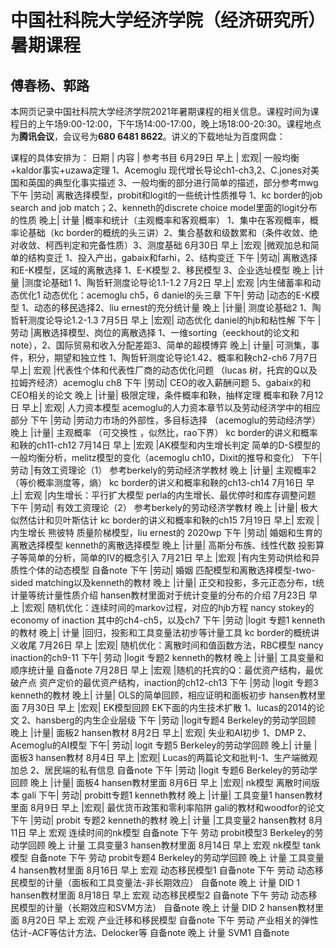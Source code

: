 # 中国社科院大学经济学院（经济研究所）暑期课程
## 傅春杨、郭路

本网页记录中国社科院大学经济学院2021年暑期课程的相关信息。课程时间为课程日的上午场9:00-12:00，下午场14:00-17:00，晚上场18:00-20:30。课程地点为**腾讯会议**，会议号为**680 6481 8622**。讲义的下载地址为百度网盘：

课程的具体安排为：
日期	|		内容	|  参考书目
6月29日	早上	| 宏观|	一般均衡+kaldor事实+uzawa定理	1、Acemoglu 现代增长导论ch1-ch3,2、C.jones对美国和英国的典型化事实描述 3、一般均衡的部分进行简单的描述，部分参考mwg
	下午	|劳动|	离散选择模型，probit和logit的一些统计性质推导	1、kc border的job search and job match；2、kenneth的discrete choice model里面的logit分布的性质
	晚上|	计量	|概率和统计（主观概率和客观概率）	1、集中在客观概率，概率论基础（kc border的概统的头三讲）2、集合基数和级数累和（条件收敛、绝对收敛、柯西判定和完备性质）3、测度基础
6月30日	早上	|宏观	|微观加总和简单的结构变迁	1、投入产出，gabaix和farhi，2、结构变迁
	下午	|劳动|	离散选择和E-K模型，区域的离散选择	1、E-K模型 2、移民模型 3、企业选址模型
	晚上	|计量	|测度论基础1	1、陶哲轩测度论导论1.1-1.2
7月2日	早上|	宏观	|内生储蓄率和动态优化1	动态优化：acemoglu ch5，6  daniel的头三章
	下午|	劳动	|动态的E-K模型	1、动态的移民选择2、liu ernest的充分统计量
	晚上	|计量|	测度论基础2	1、陶哲轩测度论导论1.2-1.3
7月5日	早上	|宏观|	动态优化	daniel的hjb和粘性解
	下午	|劳动	|离散选择模型、岗位的离散选择	1、一维sorting（eeckhout的论文和note），2、国际贸易和收入分配差距3、简单的超模博弈
	晚上|	计量|	可测集，事件，积分，期望和独立性	1、陶哲轩测度论导论1.42、概率和鞅ch2-ch6
7月7日	早上|	宏观	|代表性个体和代表性厂商的动态优化问题	（lucas 树，托宾的Q以及拉姆齐经济）acemoglu ch8
	下午	|劳动|	CEO的收入薪酬问题	5、gabaix的和CEO相关的论文
	晚上	|计量|	极限定理，条件概率和鞅，抽样定理	概率和鞅
7月12日	早上|	宏观|	人力资本模型	acemoglu的人力资本章节以及劳动经济学中的相应部分
	下午	|劳动	|劳动力市场的外部性，多目标选择	（acemoglu的劳动经济学）
	晚上	|计量|	主观概率 （可交换性 ，似然比，rao下界）	kc border的讲义和概率和鞅的ch11-ch12
7月14日	早上	|宏观	|AK模型和内生增长判定	简单的D-S模型的一般均衡分析，melitz模型的变化（acemoglu ch10，Dixit的推导和变化）
	下午|	劳动	|有效工资理论（1）	参考berkely的劳动经济学教材
	晚上	|计量|	主观概率2 （等价概率测度等，熵）	kc border的讲义和概率和鞅的ch13-ch14
7月16日	早上|	宏观	|内生增长：平行扩大模型	perla的内生增长、最优停时和库存调整问题
	下午	|劳动|	有效工资理论（2）	参考berkely的劳动经济学教材
	晚上	|计量|	极大似然估计和贝叶斯估计	kc border的讲义和概率和鞅的ch15
7月19日	早上|	宏观	|内生增长	熊彼特 质量阶梯模型，liu ernest的 2020wp
	下午	|劳动|	婚姻和生育的离散选择模型	kenneth的离散选择模型
	晚上	|计量|	高斯分布族、线性代数	投影算子等简单的分析，简单的IV的概念引入
7月21日	早上	|宏观	|有内生劳动供给和异质性个体的动态模型	自备note
	下午	|劳动|	婚姻	匹配模型和离散选择模型-two-sided matching以及kenneth的教材
	晚上	|计量|	正交和投影，多元正态分布，t统计量等统计量性质介绍	hansen教材里面对于统计变量的分布的介绍
7月23日	早上	|宏观|	随机优化：连续时间的markov过程，对应的hjb方程	nancy stokey的economy of inaction 其中的ch4-ch5，以及ch7
	下午	|劳动	|logit 专题1	kenneth的教材
	晚上|	计量	|回归，投影和工具变量法初步等计量工具	kc border的概统讲义收尾
7月26日	早上	|宏观|	随机优化：离散时间和值函数方法，RBC模型	nancy inaction的ch9-11
	下午|	劳动	|logit 专题2	kenneth的教材
	晚上	|计量|	工具变量和顺序统计量	自备note
7月28日	早上	|宏观	|随机的托宾的Q：最优资产结构，最优破产点	资产定价的最优资产结构，inaction的ch12-ch13
	下午	|劳动	|logit 专题3	kenneth的教材
	晚上|	计量|	OLS的简单回顾，相应证明和面板初步	hansen教材里面
7月30日	早上	|宏观|	EK模型回顾 EK下面的内生技术扩散	1、lucas的2014的论文 2、hansberg的内生企业层级
	下午	|劳动	|logit专题4	Berkeley的劳动学回顾
	晚上	|计量|	面板2	hansen教材
8月2日	早上|	宏观|	失业和AI初步	1、DMP 2、Acemoglu的AI模型
	下午|	劳动|	logit 专题5	Berkeley的劳动学回顾
	晚上|	计量	|面板3	hansen教材
8月4日	早上	|宏观|	Lucas的两篇论文和批判-1、生产端微观加总 2、居民端的私有信息	自备note
	下午	|劳动	|logit 专题6	Berkeley的劳动学回顾
	晚上	|计量|	面板4	hansen教材里面
8月6日	早上	|宏观|	nk模型 离散时间版本	gali
	下午|	劳动|	probitt专题1	kenneth教材
	晚上	|计量|	工具变量1	hansen教材里面
8月9日	早上	|宏观|	最优货币政策和零利率陷阱	gali的教材和woodfor的论文
	下午	|劳动|	probit 专题2	kenneth的教材
	晚上|	计量	|工具变量2	hansen教材
8月11日	早上	宏观	连续时间的nk模型	自备note
	下午	劳动	probit模型3	Berkeley的劳动学回顾
	晚上	计量	工具变量3	hansen教材里面
8月14日	早上	宏观	nk模型 tank模型	自备note
	下午	劳动	probit专题4	Berkeley的劳动学回顾
	晚上	计量	工具变量4	hansen教材里面
8月16日	早上	宏观	动态移民模型1	自备note
	下午	劳动	动态移民模型的计量（面板和工具变量法-非长期效应）	自备note
	晚上	计量	DID 1	hansen教材里面
8月18日	早上	宏观	动态移民模型2	自备note
	下午	劳动	动态移民模型的计量（长期效应和SVM方法）	自备note
	晚上	计量	DID 2	hansen教材里面
8月20日	早上	宏观	产业迁移和移民模型	自备note
	下午	劳动	产业相关的弹性估计-ACF等估计方法、Delocker等	自备note
	晚上	计量	SVM1	自备note



